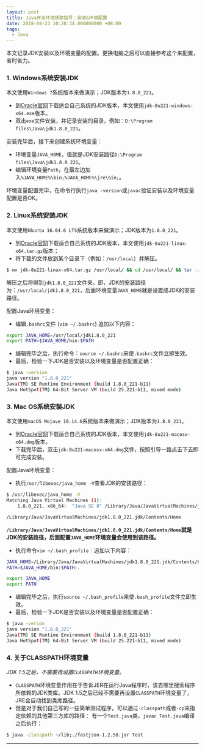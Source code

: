 ```yaml
---
layout: post
title: Java开发环境搭建指导：安装&环境配置
date: 2018-08-23 10:28:34.000000000 +08:00
tags: 
  - Java
---
```


本文记录JDK安装以及环境变量的配置。更换电脑之后可以直接参考这个来配置，省时省力。

### 1. Windows系统安装JDK

本文使用`Windows 7`系统版本来做演示；JDK版本为`1.8.0_221`。

- 到[Oracle官网](https://www.oracle.com/technetwork/java/javase/downloads/jdk8-downloads-2133151.html)下载适合自己系统的JDK版本，本文使用`jdk-8u221-windows-x64.exe`版本。
- 双击`exe`文件安装，并记录安装的目录，例如：`D:\Program files\Java\jdk1.8.0_221`。

安装完毕后，接下来创建系统环境变量：

- 环境变量`JAVA_HOME`，值就是JDK安装路径`D:\Program files\Java\jdk1.8.0_221`。
- 编辑环境变量`Path`，在最左边加入`%JAVA_HOME%\bin;%JAVA_HOME%\jre\bin;`。

环境变量配置完毕，在命令行执行`java -version`或`javac`验证安装以及环境变量配置是否OK。

### 2. Linux系统安装JDK

本文使用`Ubuntu 16.04.6 LTS`系统版本来做演示；JDK版本为`1.8.0_221`。

- 到[Oracle官网](https://www.oracle.com/technetwork/java/javase/downloads/jdk8-downloads-2133151.html)下载适合自己系统的JDK版本，本文使用`jdk-8u221-linux-x64.tar.gz`版本；
- 将下载的文件放到某个目录下（例如：`/usr/local`）并解压。

```bash
$ mv jdk-8u221-linux-x64.tar.gz /usr/local/ && cd /usr/local/ && tar -zxvf jdk-8u221-linux-x64.tar.gz
```

解压之后将得到`jdk1.8.0_221`文件夹。即，JDK的安装路径为：`/usr/local/jdk1.8.0_221`，后面环境变量`JAVA_HOME`就是设置成JDK的安装路径。

配置Java环境变量：

- 编辑`.bashrc`文件 (`vim ~/.bashrc`) 追加以下内容：

```bash
export JAVA_HOME=/usr/local/jdk1.8.0_221
export PATH=$JAVA_HOME/bin:$PATH
```

- 编辑完毕之后，执行命令：`source ~/.bashrc`来使`.bashrc`文件立即生效。
- 最后，检验一下JDK是否安装以及环境变量是否配置正确：

```bash
$ java -version
java version "1.8.0_221"
Java(TM) SE Runtime Environment (build 1.8.0_221-b11)
Java HotSpot(TM) 64-Bit Server VM (build 25.221-b11, mixed mode)
```

### 3. Mac OS系统安装JDK

本文使用`macOS Mojave 10.14.6`系统版本来做演示；JDK版本为`1.8.0_221`。

- 到[Oracle官网](https://www.oracle.com/technetwork/java/javase/downloads/jdk8-downloads-2133151.html)下载适合自己系统的JDK版本，本文使用`jdk-8u221-macosx-x64.dmg`版本。
- 下载完毕后，双击`jdk-8u221-macosx-x64.dmg`文件，按照引导一路点击下去即可完成安装。

配置Java环境变量：

- 执行`/usr/libexec/java_home -V`查看JDK的安装路径：

```bash
$ /usr/libexec/java_home -V
Matching Java Virtual Machines (1):
    1.8.0_221, x86_64:	"Java SE 8"	/Library/Java/JavaVirtualMachines/jdk1.8.0_221.jdk/Contents/Home

/Library/Java/JavaVirtualMachines/jdk1.8.0_221.jdk/Contents/Home
```

**`/Library/Java/JavaVirtualMachines/jdk1.8.0_221.jdk/Contents/Home`就是JDK的安装路径，后面配置`JAVA_HOME`环境变量会使用到该路径。**

- 执行命令`vim ~/.bash_profile`：追加以下内容：

```bash
JAVA_HOME=/Library/Java/JavaVirtualMachines/jdk1.8.0_221.jdk/Contents/Home
PATH=$JAVA_HOME/bin:$PATH:.

export JAVA_HOME
export PATH
```

- 编辑完毕之后，执行`source ~/.bash_profile`来使`.bash_profile`文件立即生效。
- 最后，检验一下JDK是否安装以及环境变量是否配置正确：

```bash
$ java -verion
java version "1.8.0_221"
Java(TM) SE Runtime Environment (build 1.8.0_221-b11)
Java HotSpot(TM) 64-Bit Server VM (build 25.221-b11, mixed mode)
```

### 4. 关于CLASSPATH环境变量

*JDK 1.5之后，不需要再设置`CLASSPATH`环境变量。*

- `CLASSPATH`环境变量作用在于告诉JER在运行Java程序时，该去哪里搜索程序所依赖的JDK类库。JDK 1.5之后已经不需要再设置`CLASSPATH`环境变量了，JRE会自动找到类库路径。
- 但是对于我们自己写的一些简单测试程序，可以通过`-classpath`或者`-cp`来指定依赖的其他第三方库的路径：
有一个`Test.java`类，`javac Test.java`编译之后执行：

```bash
$ java -classpath ~/lib;./fastjson-1.2.58.jar Test
```

<hr />